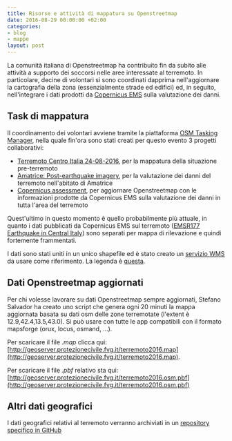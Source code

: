 ```yaml
---
title: Risorse e attività di mappatura su Openstreetmap
date: 2016-08-29 00:00:00 +02:00
categories:
- blog
- mappe
layout: post
---
```


La comunità italiana di Openstreetmap ha contribuito fin da subito alle attività a supporto dei soccorsi nelle aree interessate al terremoto. In particolare, decine di volontari si sono coordinati dapprima nell'aggiornare la cartografia della zona (essenzialmente strade ed edifici) ed, in seguito, nell'integrare i dati prodotti da [Copernicus EMS](http://emergency.copernicus.eu/mapping) sulla valutazione dei danni.

##  Task di mappatura

Il coordinamento dei volontari avviene tramite la piattaforma [OSM Tasking Manager](http://osmit-tm.wmflabs.org/), nella quale fin'ora sono stati creati per questo evento 3 progetti collaborativi:

* [Terremoto Centro Italia 24-08-2016](http://osmit-tm.wmflabs.org/project/13), per la mappatura della situazione pre-terremoto
* [Amatrice: Post-earthquake imagery](http://osmit-tm.wmflabs.org/project/14), per la valutazione dei danni del terremoto nell'abitato di Amatrice
* [Copernicus assessment](http://osmit-tm.wmflabs.org/project/15), per aggiornare Openstreetmap con le informazioni prodotte da Copernicus EMS sulla valutazione dei danni in tutta l'area del terremoto

Quest'ultimo in questo momento è quello probabilmente più attuale, in quanto i dati pubblicati da Copernicus EMS sul terremoto ([EMSR177 Earthquake in Central Italy](http://emergency.copernicus.eu/EMSR177)) sono separati per mappa di rilevazione e quindi fortemente frammentati.

I dati sono stati uniti in un unico shapefile ed è stato creato un [servizio WMS](http://osmit3.wmflabs.org/cgi-bin/qgis_mapserv.fcgi?map=/srv/Copernicus/settlements_grading.qgs&SERVICE=WMS&REQUEST=GetCapabilities&VERSION=1.3) da usare come riferimento. La legenda è [questa](http://imgur.com/a/cfOfA).

##  Dati Openstreetmap aggiornati

Per chi volesse lavorare su dati Openstreetmap sempre aggiornati, Stefano Salvador ha creato uno script che genera ogni 20 minuti la mappa aggiornata basata su dati osm delle zone terremotate (l'extent è 12.9,42.4,13.5,43.0). Si può usare con tutte le app compatibili con il formato mapsforge (orux, locus, osmand, ...).

Per scaricare il file _.map_ clicca qui: [http://geoserver.protezionecivile.fvg.it/terremoto2016.map](http://geoserver.protezionecivile.fvg.it/terremoto2016.map).

Per scaricare il file _.pbf_ relativo sta qui: [http://geoserver.protezionecivile.fvg.it/terremoto2016.osm.pbf](http://geoserver.protezionecivile.fvg.it/terremoto2016.osm.pbf)

## Altri dati geografici

I dati geografici relativi al terremoto verranno archiviati in un [repository specifico in GitHub](https://github.com/emergenzeHack/terremotocentro_geodata)

